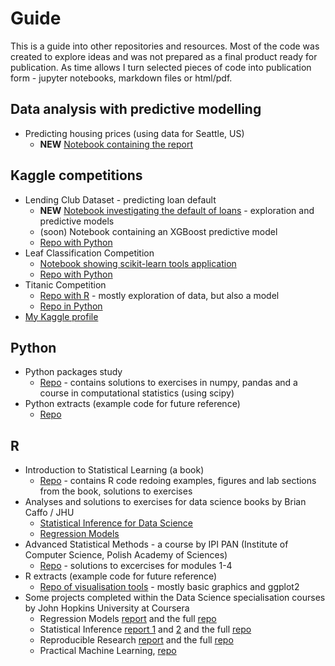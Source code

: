# Guide
This is a guide into other repositories and resources. Most of the code was created to explore ideas and was not prepared as a final product ready for publication. As time allows I turn selected pieces of code into publication form - jupyter notebooks, markdown files or html/pdf.

## Data analysis with predictive modelling

* Predicting housing prices (using data for Seattle, US)
  * **NEW** [Notebook containing the report](https://github.com/ibah/analysis-HousingPrices/blob/master/models/HousingReport.ipynb)

## Kaggle competitions

* Lending Club Dataset - predicting loan default
  * **NEW** [Notebook investigating the default of loans](https://github.com/ibah/kaggle-Lending_Club_dataset/blob/master/LendingClubReport.ipynb) - exploration and predictive models
  * (soon) Notebook containing an XGBoost predictive model
  * [Repo with Python](https://github.com/ibah/kaggle-Lending_Club_dataset)
* Leaf Classification Competition
  * [Notebook showing scikit-learn tools application](https://github.com/ibah/kaggle-leaf-classification/blob/master/mLeaf3.ipynb)
  * [Repo with Python](https://github.com/ibah/kaggle-leaf-classification)
* Titanic Competition
  * [Repo with R](https://github.com/ibah/kaggle-Titanic--Python-) - mostly exploration of data, but also a model
  * [Repo in Python](https://github.com/ibah/kaggle-Titanic--Python-)
* [My Kaggle profile](https://www.kaggle.com/michalsiwek)

## Python 

* Python packages study
  * [Repo](https://github.com/ibah/python-study) - contains solutions to exercises in numpy, pandas and a course in computational statistics (using scipy)
* Python extracts (example code for future reference)
  * [Repo](https://github.com/ibah/python-extracts)

## R

* Introduction to Statistical Learning (a book)
  * [Repo](https://github.com/ibah/Introduction-to-Statistical-Learning) - contains R code redoing examples, figures and lab sections from the book, solutions to exercises
* Analyses and solutions to exercises for data science books by Brian Caffo / JHU
  * [Statistical Inference for Data Science](https://github.com/ibah/book-BrianCaffo/blob/master/code/stat_inf_exerc.R)
  * [Regression Models](https://github.com/ibah/book-BrianCaffo/blob/master/code/reg_mod_exerc.R)
* Advanced Statistical Methods - a course by IPI PAN (Institute of Computer Science, Polish Academy of Sciences)
  * [Repo](https://github.com/ibah/ipipan-Advanced_Statistical_Methods-solutions) - solutions to excercises for modules 1-4
* R extracts (example code for future reference)
  * [Repo of visualisation tools](https://github.com/ibah/R-extracts-visualizations) - mostly basic graphics and ggplot2
* Some projects completed within the Data Science specialisation courses by John Hopkins University at Coursera
  * Regression Models [report](https://github.com/ibah/coursera-Regression_Models-project/blob/master/FuelEconomyShort.pdf) and the full [repo](https://github.com/ibah/coursera-Regression_Models-project)
  * Statistical Inference [report 1](https://github.com/ibah/coursera-Statistical_Inference-project/blob/master/part1.pdf) and [2](https://github.com/ibah/coursera-Statistical_Inference-project/blob/master/part2.pdf) and the full [repo](https://github.com/ibah/coursera-Statistical_Inference-project/blob/master/part1.pdf)
  * Reproducible Research [report](http://rpubs.com/Ibah/110043) and the full [repo](https://github.com/ibah/coursera-Reproducible_Research-project_2)
  * Practical Machine Learning, [repo](https://github.com/ibah/coursera-Practical_Machine_Learning-project)
